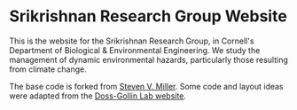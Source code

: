 Srikrishnan Research Group Website
============

This is the website for the Srikrishnan Research Group, in Cornell's Department of Biological & Environmental Engineering. We study the management of dynamic environmental hazards, particularly those resulting from climate change.

The base code is forked from [Steven V. Miller](http://svmiller.com). Some code and layout ideas were adapted from the [Doss-Gollin Lab website](https://dossgollin-lab.github.io).
